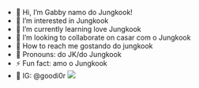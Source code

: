 - 🐰 Hi, I’m Gabby namo do Jungkook!
- 🍪 I’m interested in Jungkook
- 💜 I’m currently learning love Jungkook
- 🐸 I’m looking to collaborate on casar com o Jungkook
- 📍 How to reach me gostando do jungkook
- 🔮 Pronouns: do JK/do Jungkook
- ⚡ Fun fact: amo o Jungkook
- 🤗 IG: @goodi0r
![](https://www.bing.com/images/search?view=detailV2&ccid=6TBxCNOl&id=3092B5E2D4209ECBEC7634FC7A6F1B607F52407F&thid=OIP.6TBxCNOlltFnrF_rKDiH6gHaFK&mediaurl=https%3a%2f%2fmedia1.tenor.com%2fimages%2fe9307108d3a596d167ac5feb283887ea%2ftenor.gif%3fitemid%3d14290086&cdnurl=https%3a%2f%2fth.bing.com%2fth%2fid%2fR.e9307108d3a596d167ac5feb283887ea%3frik%3df0BSf2Abb3r8NA%26pid%3dImgRaw%26r%3d0&exph=418&expw=600&q=gif+jungkook&simid=607998161046299398&FORM=IRPRST&ck=BAB1C4822E73693A3B1E9FD06D49857F&selectedIndex=6&itb=0&ajaxhist=0&ajaxserp=0)

<!---
GabbydoJK/GabbydoJK is a ✨ special ✨ repository because its `README.md` (this file) appears on your GitHub profile.
You can click the Preview link to take a look at your changes.
--->
